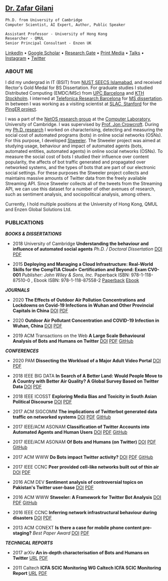 ## [Dr. Zafar Gilani](https://uk.linkedin.com/in/zafargilani)

``` markdown
Ph.D. from University of Cambridge
Computer Scientist, AI Expert, Author, Public Speaker

Assistant Professor - University of Hong Kong
Researcher - QMUL
Senior Principal Consultant - Enzen UK
```

[LinkedIn](https://uk.linkedin.com/in/zafargilani) • [Google Scholar](https://scholar.google.co.uk/citations?user=x2DVQjEAAAAJ) • [Research Gate](https://www.researchgate.net/profile/Zafar_Gilani) • [Print Media](https://docs.google.com/document/d/1vWydb-0SsHMJsQdpxE3YnHmctAQhG_Wn4jA6SNgOr4U/edit) • [Talks](https://docs.google.com/document/d/1uVA2W_aoNSKAC5o92tt3mc1AZFW7fbJb5OVo5xUrH6M/edit) • [Instagram](https://www.instagram.com/zafilani/) • [Twitter](https://twitter.com/zafilani)

### ABOUT ME

I did my undergrad in IT (BSIT) from [NUST SEECS Islamabad](http://seecs.nust.edu.pk/), and received Rector's Gold Medal for BS Dissertation. For graduate studies I studied Distributed Computing (EMDC/MSc) from [UPC Barcelona](https://www.ac.upc.edu/emdc) and [KTH Stockholm](https://www.kth.se/en/studies/master/emdc). I interned at [Telefonica Research Barcelona](http://www.tid.es/) for [MS dissertation](http://www.ac.upc.edu/emdc-master-thesis). In between I was working as a visiting scientist at [SLAC, Stanford](http://maggie.seecs.nust.edu.pk/team.html) for the [PingER project](https://en.wikipedia.org/wiki/PingER_Project).

I was a part of the [NetOS research group](http://www.cl.cam.ac.uk/research/srg/netos/) at the [Computer Laboratory](http://www.cl.cam.ac.uk/), University of Cambridge. I was supervised by [Prof. Jon Crowcroft](http://www.cl.cam.ac.uk/~jac22/). During my [Ph.D. research](https://doi.org/10.17863/CAM.26395) I worked on characterising, detecting and measuring the social cost of automated programs (bots) in online social networks (OSNs). For this purpose, I developed [Stweeler](https://github.com/zafargilani/stcs). The Stweeler project was aimed at studying usage, behaviour and impact of automated agents (bots, automated entities, automated agents) in online social networks (OSNs). To measure the social cost of bots I studied their influence over content popularity, the affects of bot traffic generated and propagated over networked systems, and the types of bots that are part of our electronic social settings. For these purposes the Stweeler project collects and maintains massive amounts of Twitter data from the freely available Streaming API. Since Stweeler collects all of the tweets from the Streaming API, we can use this dataset for a number of other avenues of research, such as sentiment analysis, and sociopolitical analysis, among others.

Currently, I hold multiple positions at the University of Hong Kong, QMUL and Enzen Global Solutions Ltd.

### PUBLICATIONS

**_BOOKS & DISSERTATIONS_**

- 2018 University of Cambridge **Understanding the behaviour and influence of automated social agents** _Ph.D. / Doctoral Dissertation_ [DOI](https://doi.org/10.17863/CAM.26395) [PDF](https://www.researchgate.net/publication/327279748_Understanding_the_behaviour_and_influence_of_automated_social_agents)

- 2015 **Deploying and Managing a Cloud Infrastructure: Real-World Skills for the CompTIA Cloud+ Certification and Beyond: Exam CV0-001** _Publisher: John Wiley & Sons, Inc._ Paperback ISBN: 978-1-118-87510-0 , Ebook ISBN: 978-1-118-87558-2 [Paperback](https://www.wiley.com/en-gb/Deploying+and+Managing+a+Cloud+Infrastructure%3A+Real+World+Skills+for+the+CompTIA+Cloud%2B+Certification+and+Beyond%3A+Exam+CV0+001-p-9781118875100) [Ebook](https://www.wiley.com/en-gb/Deploying+and+Managing+a+Cloud+Infrastructure%3A+Real+World+Skills+for+the+CompTIA+Cloud%2B+Certification+and+Beyond%3A+Exam+CV0+001-p-9781118875582)

**_JOURNALS_**

- 2020 **The Effects of Outdoor Air Pollution Concentrations and Lockdowns on Covid-19 Infections in Wuhan and Other Provincial Capitals in China** [DOI](https://doi.org/10.20944/preprints202003.0364.v1) [PDF](https://www.researchgate.net/publication/340168473_The_Effects_of_Outdoor_Air_Pollution_Concentrations_and_Lockdowns_on_Covid-19_Infections_in_Wuhan_and_Other_Provincial_Capitals_in_China)

- 2020 **Outdoor Air Pollutant Concentration and COVID-19 Infection in Wuhan, China** [DOI](https://doi.org/10.1101/2020.05.19.20106484) [PDF](https://www.researchgate.net/publication/341663017_Outdoor_Air_Pollutant_Concentration_and_COVID-19_Infection_in_Wuhan_China)

- 2019 ACM Transactions on the Web **A Large Scale Behavioural Analysis of Bots and Humans on Twitter** [DOI](https://doi.org/10.1145/3298789) [PDF](https://www.researchgate.net/publication/330921386_A_Large-scale_Behavioural_Analysis_of_Bots_and_Humans_on_Twitter) [GitHub](https://github.com/zafargilani/stcs)

**_CONFERENCES_**

- 2020 PAM **Dissecting the Workload of a Major Adult Video Portal** [DOI](https://doi.org/10.1007/978-3-030-44081-7_16) [PDF](https://www.researchgate.net/publication/339015209_Dissecting_the_Workload_of_a_Major_Adult_Video_Portal)

- 2018 IEEE BIG DATA **In Search of A Better Land: Would People Move to A Country with Better Air Quality? A Global Survey Based on Twitter Data** [DOI](https://doi.org/10.1109/BigData.2018.8622532) [PDF](https://www.researchgate.net/publication/330626159_In_Search_of_A_Better_Land_Would_People_Move_to_A_Country_with_Better_Air_Quality_A_Global_Survey_Based_on_Twitter_Data)

- 2018 IEEE ICOSST **Exploring Media Bias and Toxicity in South Asian Political Discourse** [DOI](https://doi.org/10.1109/ICOSST.2018.8632183) [PDF](https://www.researchgate.net/publication/329032752_Exploring_Media_Bias_and_Toxicity_in_South_Asian_Political_Discourse)

- 2017 ACM SIGCOMM **The implications of Twitterbot generated data traffic on networked systems** [DOI](https://doi.org/10.1145/3123878.3131983) [PDF](https://www.researchgate.net/publication/319277172_The_Implications_of_Twitterbot_Generated_Data_Traffic_on_Networked_Systems) [GitHub](https://github.com/zafargilani/stcs)

- 2017 IEEE/ACM ASONAM **Classification of Twitter Accounts into Automated Agents and Human Users** [DOI](https://doi.org/10.1145/3110025.3110091) [PDF](https://www.researchgate.net/publication/320107367_Classification_of_Twitter_Accounts_into_Automated_Agents_and_Human_Users) [GitHub](https://github.com/zafargilani/stcs)

- 2017 IEEE/ACM ASONAM **Of Bots and Humans (on Twitter)** [DOI](https://doi.org/10.1145/3110025.3110090) [PDF](https://www.researchgate.net/publication/320107567_Of_Bots_and_Humans_on_Twitter) [GitHub](https://github.com/zafargilani/stcs)

- 2017 ACM WWW **Do Bots impact Twitter activity?** [DOI](https://doi.org/10.1145/3041021.3054255) [PDF](https://www.researchgate.net/publication/316605092_Do_Bots_Impact_Twitter_Activity) [GitHub](https://github.com/zafargilani/stcs)

- 2017 IEEE CCNC **Peer provided cell-like networks built out of thin air** [DOI](https://doi.org/10.1109/CCNC.2017.7983137) [PDF](https://www.researchgate.net/publication/308646111_Peer_provided_cell-like_networks_built_out_of_thin_air)

- 2016 ACM DEV **Sentiment analysis of controversial topics on Pakistan's Twitter user-base** [DOI](https://doi.org/10.1145/3001913.3006644) [PDF](https://www.researchgate.net/publication/311315660_Sentiment_analysis_of_controversial_topics_on_Pakistan's_Twitter_user-base)

- 2016 ACM WWW **Stweeler: A Framework for Twitter Bot Analysis** [DOI](https://doi.org/10.1145/2872518.2889360) [PDF](https://www.researchgate.net/publication/305641888_Stweeler_A_Framework_for_Twitter_Bot_Analysis) [GitHub](https://github.com/zafargilani/stcs)

- 2016 IEEE CCNC **Inferring network infrastructural behaviour during disasters** [DOI](https://doi.org/10.1109/CCNC.2016.7444855) [PDF](https://www.researchgate.net/publication/299644318_Inferring_network_infrastructural_behaviour_during_disasters)

- 2013 ACM CONEXT **Is there a case for mobile phone content pre-staging?** _Best Paper Award_ [DOI](https://doi.org/10.1145/2535372.2535414) [PDF](https://www.researchgate.net/publication/261851452_Is_there_a_case_for_mobile_phone_content_pre-staging)

**_TECHNICAL REPORTS_**

- 2017 arXiv **An in-depth characterisation of Bots and Humans on Twitter** [URL](https://arxiv.org/abs/1704.01508) [PDF](https://www.researchgate.net/publication/315795368_An_in-depth_characterisation_of_Bots_and_Humans_on_Twitter)

- 2011 Caltech **ICFA SCIC Monitoring WG Caltech ICFA SCIC Monitoring Report** [URL](http://monalisa.caltech.edu:8080/Slides/Public/SCICReports2011Final/NetworkMonitoringReport.pdf) [PDF](https://www.researchgate.net/publication/344460512_2010_-_2011_Report_of_the_ICFA-SCIC_Monitoring_Working_Group)
